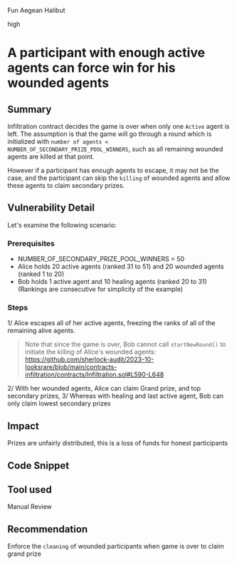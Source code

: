 Fun Aegean Halibut

high

# A participant with enough active agents can force win for his wounded agents
## Summary
Infiltration contract decides the game is over when only one `Active` agent is left. The assumption is that the game will go through a round which is initialized with `number of agents < NUMBER_OF_SECONDARY_PRIZE_POOL_WINNERS`, such as all remaining wounded agents are killed at that point.

However if a participant has enough agents to escape, it may not be the case, and the participant can skip the `killing` of wounded agents and allow these agents to claim secondary prizes.

## Vulnerability Detail

Let's examine the following scenario:
### Prerequisites
- NUMBER_OF_SECONDARY_PRIZE_POOL_WINNERS = 50
- Alice holds 20 active agents (ranked 31 to 51) and 20 wounded agents (ranked 1 to 20)
- Bob holds 1 active agent and 10 healing agents (ranked 20 to 31)
(Rankings are consecutive for simplicity of the example)

### Steps
1/ Alice escapes all of her active agents, freezing the ranks of all of the remaining alive agents.

> Note that since the game is over, Bob cannot call `startNewRound()` to initiate the killing of Alice's wounded agents:
> https://github.com/sherlock-audit/2023-10-looksrare/blob/main/contracts-infiltration/contracts/Infiltration.sol#L590-L648

2/ With her wounded agents, Alice can claim Grand prize, and top secondary prizes,
3/ Whereas with healing and last active agent, Bob can only claim lowest secondary prizes 

## Impact

Prizes are unfairly distributed, this is a loss of funds for honest participants

## Code Snippet

## Tool used

Manual Review

## Recommendation
Enforce the `cleaning` of wounded participants when game is over to claim grand prize